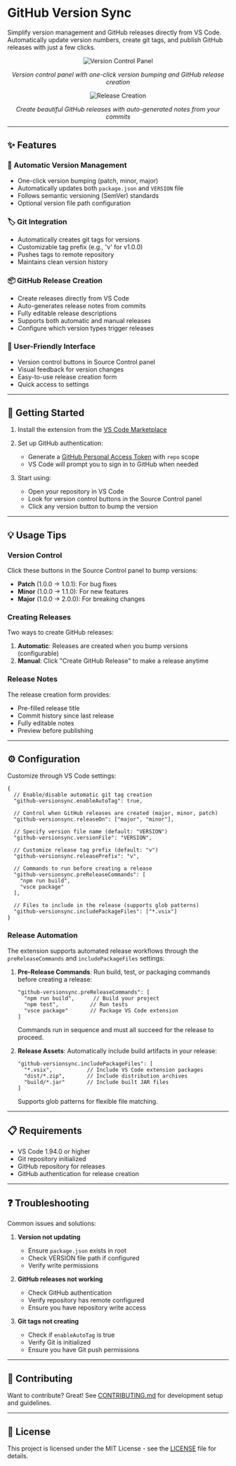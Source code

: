 # GitHub Version Sync

Simplify version management and GitHub releases directly from VS Code. Automatically update version numbers, create git tags, and publish GitHub releases with just a few clicks.

<div align="center">

![Version Control Panel](images/version-panel.png)

*Version control panel with one-click version bumping and GitHub release creation*

![Release Creation](images/release-creation.png)

*Create beautiful GitHub releases with auto-generated notes from your commits*

</div>

---

## ✨ Features

### 🔄 Automatic Version Management
- One-click version bumping (patch, minor, major)
- Automatically updates both `package.json` and `VERSION` file
- Follows semantic versioning (SemVer) standards
- Optional version file path configuration

### 🏷️ Git Integration
- Automatically creates git tags for versions
- Customizable tag prefix (e.g., 'v' for v1.0.0)
- Pushes tags to remote repository
- Maintains clean version history

### 📦 GitHub Release Creation
- Create releases directly from VS Code
- Auto-generates release notes from commits
- Fully editable release descriptions
- Supports both automatic and manual releases
- Configure which version types trigger releases

### 🎨 User-Friendly Interface
- Version control buttons in Source Control panel
- Visual feedback for version changes
- Easy-to-use release creation form
- Quick access to settings

---

## 🚀 Getting Started

1. Install the extension from the [VS Code Marketplace](https://marketplace.visualstudio.com/items?itemName=your-publisher.github-versionsync)

2. Set up GitHub authentication:
   - Generate a [GitHub Personal Access Token](https://github.com/settings/tokens) with `repo` scope
   - VS Code will prompt you to sign in to GitHub when needed

3. Start using:
   - Open your repository in VS Code
   - Look for version control buttons in the Source Control panel
   - Click any version button to bump the version

---

## 💡 Usage Tips

### Version Control

Click these buttons in the Source Control panel to bump versions:
- **Patch** (1.0.0 → 1.0.1): For bug fixes
- **Minor** (1.0.0 → 1.1.0): For new features
- **Major** (1.0.0 → 2.0.0): For breaking changes

### Creating Releases

Two ways to create GitHub releases:
1. **Automatic**: Releases are created when you bump versions (configurable)
2. **Manual**: Click "Create GitHub Release" to make a release anytime

### Release Notes

The release creation form provides:
- Pre-filled release title
- Commit history since last release
- Fully editable notes
- Preview before publishing

---

## ⚙️ Configuration

Customize through VS Code settings:

```jsonc
{
  // Enable/disable automatic git tag creation
  "github-versionsync.enableAutoTag": true,

  // Control when GitHub releases are created (major, minor, patch)
  "github-versionsync.releaseOn": ["major", "minor"],

  // Specify version file name (default: "VERSION")
  "github-versionsync.versionFile": "VERSION",

  // Customize release tag prefix (default: "v")
  "github-versionsync.releasePrefix": "v",

  // Commands to run before creating a release
  "github-versionsync.preReleaseCommands": [
    "npm run build",
    "vsce package"
  ],

  // Files to include in the release (supports glob patterns)
  "github-versionsync.includePackageFiles": ["*.vsix"]
}
```

### Release Automation

The extension supports automated release workflows through the `preReleaseCommands` and `includePackageFiles` settings:

1. **Pre-Release Commands**: Run build, test, or packaging commands before creating a release:
   ```jsonc
   "github-versionsync.preReleaseCommands": [
     "npm run build",      // Build your project
     "npm test",          // Run tests
     "vsce package"       // Package VS Code extension
   ]
   ```
   Commands run in sequence and must all succeed for the release to proceed.

2. **Release Assets**: Automatically include build artifacts in your release:
   ```jsonc
   "github-versionsync.includePackageFiles": [
     "*.vsix",           // Include VS Code extension packages
     "dist/*.zip",       // Include distribution archives
     "build/*.jar"       // Include built JAR files
   ]
   ```
   Supports glob patterns for flexible file matching.

---

## 📋 Requirements

- VS Code 1.94.0 or higher
- Git repository initialized
- GitHub repository for releases
- GitHub authentication for release creation

---

## ❓ Troubleshooting

Common issues and solutions:

1. **Version not updating**
   - Ensure `package.json` exists in root
   - Check VERSION file path if configured
   - Verify write permissions

2. **GitHub releases not working**
   - Check GitHub authentication
   - Verify repository has remote configured
   - Ensure you have repository write access

3. **Git tags not creating**
   - Check if `enableAutoTag` is true
   - Verify Git is initialized
   - Ensure you have Git push permissions

---

## 📝 Contributing

Want to contribute? Great! See [CONTRIBUTING.md](CONTRIBUTING.md) for development setup and guidelines.

---

## 📄 License

This project is licensed under the MIT License - see the [LICENSE](LICENSE) file for details.